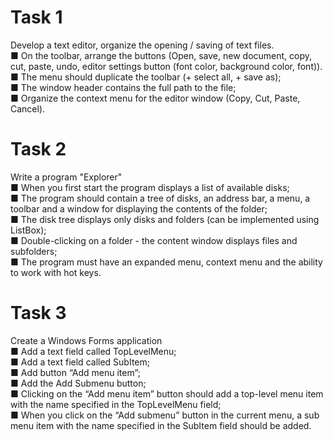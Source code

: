 <h1> Task 1 </h1>
Develop a text editor, organize the opening / saving of text files. <br>
■ On the toolbar, arrange the buttons (Open, save, new document, copy, cut, paste,
undo, editor settings button (font color, background color, font)). <br>
■ The menu should duplicate the toolbar (+ select all, + save as); <br>
■ The window header contains the full path to the file; <br>
■ Organize the context menu for the editor window (Copy, Cut, Paste, Cancel).
<h1> Task 2 </h1>
Write a program "Explorer" <br>
■ When you first start the program displays a list of available disks; <br>
■ The program should contain a tree of disks, an address bar, a menu, a toolbar and a window for displaying the contents of the folder; <br>
■ The disk tree displays only disks and folders (can be implemented using ListBox); <br>
■ Double-clicking on a folder - the content window displays files and subfolders; <br>
■ The program must have an expanded menu, context menu and the ability to work with hot keys.
<h1> Task 3 </h1>
Create a Windows Forms application <br>
■ Add a text field called TopLevelMenu; <br>
■ Add a text field called SubItem; <br>
■ Add button “Add menu item”; <br>
■ Add the Add Submenu button; <br>
■ Clicking on the “Add menu item” button should add a top-level menu item with the name specified in the TopLevelMenu field; <br>
■ When you click on the “Add submenu” button in the current menu, a sub menu item with the name specified in the SubItem field should be added.
